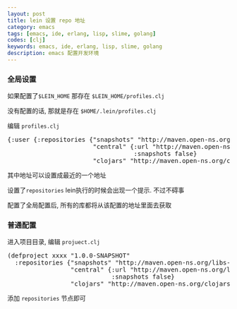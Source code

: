 ```yaml
---
layout: post
title: lein 设置 repo 地址
category: emacs
tags: [emacs, ide, erlang, lisp, slime, golang]
codes: [clj]
keywords: emacs, ide, erlang, lisp, slime, golang
description: emacs 配置开发环境
---
```


### 全局设置

如果配置了`$LEIN_HOME` 那存在 `$LEIN_HOME/profiles.clj`

没有配置的话, 那就是存在 `$HOME/.lein/profiles.clj`

编辑 `profiles.clj`

<pre class="prettyprint linenums lang-clj">
{:user {:repositories {"snapshots" "http://maven.open-ns.org/libs-snapshot/"
                       "central" {:url "http://maven.open-ns.org/libs-release/"
                                  :snapshots false}
                       "clojars" "http://maven.open-ns.org/clojars/"}}}
</pre>

其中地址可以设置成最近的一个地址

设置了`repositories` lein执行的时候会出现一个提示. 不过不碍事

配置了全局配置后, 所有的库都将从该配置的地址里面去获取

### 普通配置

进入项目目录, 编辑 `projuect.clj`

<pre class="prettyprint linenums lang-clj">
(defproject xxxx "1.0.0-SNAPSHOT"
  :repositories {"snapshots" "http://maven.open-ns.org/libs-snapshot/"
                 "central" {:url "http://maven.open-ns.org/libs-release/"
                            :snapshots false}
                 "clojars" "http://maven.open-ns.org/clojars/"})
</pre>

添加 `repositories` 节点即可

